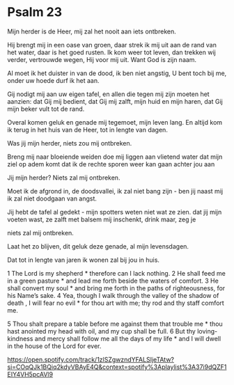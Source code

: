 # Psalm 23
Mijn herder is de Heer,
mij zal het nooit aan iets ontbreken.

Hij brengt mij in een oase van groen,
daar strek ik mij uit aan de rand van het water,
daar is het goed rusten.
Ik kom weer tot leven, dan trekken wij verder,
vertrouwde wegen, Hij voor mij uit.
Want God is zijn naam.

Al moet ik het duister in van de dood,
ik ben niet angstig, U bent toch bij me,
onder uw hoede durf ik het aan.

Gij nodigt mij aan uw eigen tafel,
en allen die tegen mij zijn
moeten het aanzien: dat Gij mij bedient,
dat Gij mij zalft, mijn huid en mijn haren,
dat Gij mijn beker vult tot de rand.

Overal komen geluk en genade
mij tegemoet, mijn leven lang.
En altijd kom ik terug in het huis
van de Heer, tot in lengte van dagen.


Was jij mijn herder, niets zou mij ontbreken.

Breng mij naar bloeiende weiden
doe mij liggen aan vlietend water
dat mijn ziel op adem komt
dat ik de rechte sporen weer kan gaan
achter jou aan

Jij mijn herder? Niets zal mij ontbreken.

Moet ik de afgrond in, de doodsvallei,
ik zal niet bang zijn - ben jij naast mij
ik zal niet doodgaan van angst.

Jij hebt de tafel al gedekt - mijn spotters
weten niet wat ze zien.
dat jij mijn voeten wast, ze zalft met balsem
mij inschenkt, drink maar, zeg je

niets zal mij ontbreken.

Laat het zo blijven, dit geluk
deze genade, al mijn levensdagen.

Dat tot in lengte van jaren
ik wonen zal bij jou in huis.

1 The Lord is my shepherd *
therefore can I lack nothing.
2 He shall feed me in a green pasture *
and lead me forth beside the waters of comfort.
3 He shall convert my soul *
and bring me forth in the paths of righteousness, for his Name’s sake.
4 Yea, though I walk through the valley of the shadow of death , I will fear no evil *
for thou art with me; thy rod and thy staff comfort me.

5 Thou shalt prepare a table before me against them that trouble me *
thou hast anointed my head with oil, and my cup shall be full.
6 But thy loving-kindness and mercy shall follow me all the days of my life *
and I will dwell in the house of the Lord for ever.

https://open.spotify.com/track/1zlSZgwzndYFALSIjeTAtw?si=COqQJk1BQiq2kdyVBAyE4Q&context=spotify%3Aplaylist%3A37i9dQZF1EIY4VH5pcAVl9
